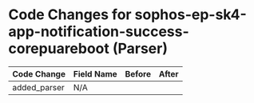 # Code Changes for sophos-ep-sk4-app-notification-success-corepuareboot (Parser)

| Code Change | Field Name | Before | After |
|-------------|------------|--------|-------|
| added_parser | N/A |  |  |